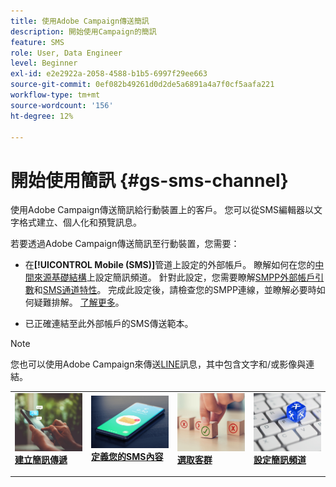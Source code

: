 ```yaml
---
title: 使用Adobe Campaign傳送簡訊
description: 開始使用Campaign的簡訊
feature: SMS
role: User, Data Engineer
level: Beginner
exl-id: e2e2922a-2058-4588-b1b5-6997f29ee663
source-git-commit: 0ef082b49261d0d2de5a6891a4a7f0cf5aafa221
workflow-type: tm+mt
source-wordcount: '156'
ht-degree: 12%

---
```


# 開始使用簡訊 {#gs-sms-channel}

使用Adobe Campaign傳送簡訊給行動裝置上的客戶。 您可以從SMS編輯器以文字格式建立、個人化和預覽訊息。

若要透過Adobe Campaign傳送簡訊至行動裝置，您需要：

* 在&#x200B;**[!UICONTROL Mobile (SMS)]**&#x200B;管道上設定的外部帳戶。 瞭解如何在您的[中間來源基礎結構](sms-mid-sourcing.md)上設定簡訊頻道。 針對此設定，您需要瞭解[SMPP外部帳戶引數](smpp-external-account.md)和[SMS通道特性](sms-channel.md)。
完成此設定後，請檢查您的SMPP連線，並瞭解必要時如何疑難排解。 [了解更多](smpp-connection.md)。

* 已正確連結至此外部帳戶的SMS傳送範本。


>[!NOTE]
>
>您也可以使用Adobe Campaign來傳送[LINE](../../send/line.md)訊息，其中包含文字和/或影像與連結。


<table style="table-layout:fixed"><tr style="border: 0;">
<td>
<a href="create-sms.md">
<img alt="建立簡訊" src="../../assets/do-not-localize/sms-sending.jpg">
</a>
<div><a href="create-sms.md"><strong>建立簡訊傳遞</strong>
</div>
<p>
</td>
<td>
<a href="sms-content.md">
<img alt="簡訊內容" src="../../assets/do-not-localize/sms.jpg">
</a>
<div>
<a href="sms-content.md"><strong>定義您的SMS內容</strong></a>
</div>
<p></td>
<td>
<a href="sms-audience.md">
<img alt="客群" src="../../assets/do-not-localize/sms-opt-out.jpg">
</a>
<div>
<a href="sms-audience.md"><strong>選取客群</strong></a>
</div>
<p>
</td>
<td>
<a href="smpp-external-account.md">
<img alt="設定" src="../../assets/do-not-localize/sms-config.jpg">
</a>
<div>
<a href="smpp-external-account.md"><strong>設定簡訊頻道</strong></a>
</div>
<p>
</td>
</tr></table>
